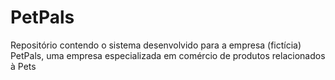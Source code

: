 # PetPals

Repositório contendo o sistema desenvolvido para a empresa (fictícia) PetPals, uma empresa especializada em comércio de produtos relacionados à Pets